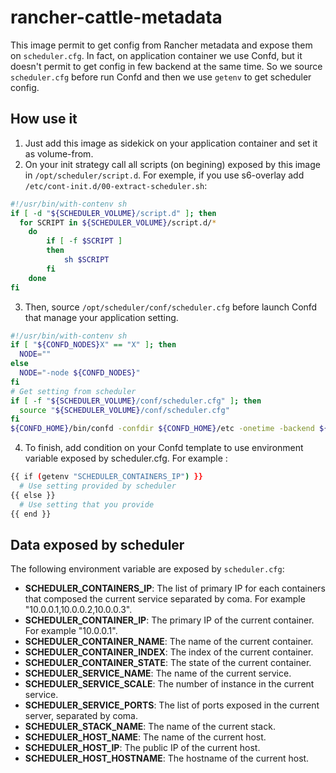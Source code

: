 rancher-cattle-metadata
===============

This image permit to get config from Rancher metadata and expose them on `scheduler.cfg`.
In fact, on application container we use Confd, but it doesn't permit to get config in few backend at the same time. So we source `scheduler.cfg` before run Confd and then we use `getenv` to get scheduler config.

## How use it

1. Just add this image as sidekick on your application container and set it as volume-from.
2. On your init strategy call all scripts (on begining) exposed by this image in `/opt/scheduler/script.d`.
For exemple, if you use s6-overlay add `/etc/cont-init.d/00-extract-scheduler.sh`:
```sh
#!/usr/bin/with-contenv sh
if [ -d "${SCHEDULER_VOLUME}/script.d" ]; then
  for SCRIPT in ${SCHEDULER_VOLUME}/script.d/*
	do
		if [ -f $SCRIPT ]
		then
			sh $SCRIPT
		fi
	done
fi
```
3. Then, source `/opt/scheduler/conf/scheduler.cfg` before launch Confd that manage your application setting.
```sh
#!/usr/bin/with-contenv sh
if [ "${CONFD_NODES}X" == "X" ]; then
  NODE=""
else
  NODE="-node ${CONFD_NODES}"
fi
# Get setting from scheduler
if [ -f "${SCHEDULER_VOLUME}/conf/scheduler.cfg" ]; then
  source "${SCHEDULER_VOLUME}/conf/scheduler.cfg"
fi
${CONFD_HOME}/bin/confd -confdir ${CONFD_HOME}/etc -onetime -backend ${CONFD_BACKEND} ${PREFIX} ${NODE}
```

4. To finish, add condition on your Confd template to use environment variable exposed by scheduler.cfg.
For example :
```sh
{{ if (getenv "SCHEDULER_CONTAINERS_IP") }}
  # Use setting provided by scheduler
{{ else }}
  # Use setting that you provide
{{ end }}
```

## Data exposed by scheduler

The following environment variable are exposed by `scheduler.cfg`:
- **SCHEDULER_CONTAINERS_IP**: The list of primary IP for each containers that composed the current service separated by coma. For example "10.0.0.1,10.0.0.2,10.0.0.3".
- **SCHEDULER_CONTAINER_IP**: The primary IP of the current container. For example "10.0.0.1".
- **SCHEDULER_CONTAINER_NAME**: The name of the current container.
- **SCHEDULER_CONTAINER_INDEX**: The index of the current container.
- **SCHEDULER_CONTAINER_STATE**: The state of the current container.
- **SCHEDULER_SERVICE_NAME**: The name of the current service.
- **SCHEDULER_SERVICE_SCALE**: The number of instance in the current service.
- **SCHEDULER_SERVICE_PORTS**: The list of ports exposed in the current server, separated by coma.
- **SCHEDULER_STACK_NAME**: The name of the current stack.
- **SCHEDULER_HOST_NAME**: The name of the current host.
- **SCHEDULER_HOST_IP**: The public IP of the current host.
- **SCHEDULER_HOST_HOSTNAME**: The hostname of the current host.
